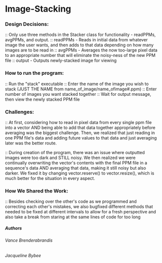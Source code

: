 # Image-Stacking

### Design Decisions:
:: Only use three methods in the Stacker class for functionality - readPPMs, avgPPMs, and output.
:: readPPMs - Reads in initial data from whatever image the user wants, and then adds to that data depending on how many images are to be read in
:: avgPPMs - Averages the now too-large pixel data to an appropriate number that will eliminate the noisy-ness of the new PPM file
:: output - Outputs newly-stacked image for viewing

### How to run the program:
:: Run the "stack" executable
:: Enter the name of the image you wish to stack (JUST THE NAME from name_of_image/name_ofimage#.ppm)
:: Enter number of images you want stacked together
:: Wait for output message, then view the newly stacked PPM file

### Challenges:
:: At first, considering how to read in pixel data from every single ppm file into a vector AND being able to add that data together appropriately before averaging was the biggest challenge. Then, we realized that just reading in one PPM file's data and adding future values to that data and just averaging later was the better route.

:: During creation of the program, there was an issue where outputted images were too dark and STILL noisy. We then realized we were continually overwriting the vector's contents with the final PPM file in a sequence's data AND averaging that data, making it still noisy but also darker. We fixed it by changing vector.reserve() to vector.resize(), which is much better for the situation in every aspect.

### How We Shared the Work:
:: Besides checking over the other's code as we programmed and correcting each other's mistakes, we also bugfixed different methods that needed to be fixed at different intervals to allow for a fresh perspective and also take a break from staring at the same lines of code for too long

##### Authors

###### Vance Brenderabrandis
###### Jacqueline Bybee